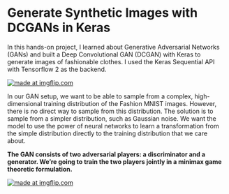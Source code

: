 # Generate Synthetic Images with DCGANs in Keras
In this hands-on project, I learned about Generative Adversarial Networks (GANs) and built a Deep Convolutional GAN (DCGAN) with Keras to generate images of fashionable clothes.  I used the Keras Sequential API with Tensorflow 2 as the backend. 

<a href="https://user-images.githubusercontent.com/31247506/88457521-fd16da80-ce8f-11ea-8fd5-84a054b634a5.png"><img src="https://user-images.githubusercontent.com/31247506/88457521-fd16da80-ce8f-11ea-8fd5-84a054b634a5.png" title="made at imgflip.com"/></a>


In our GAN setup,  we want to be able to sample from a complex, high-dimensional training distribution of the Fashion MNIST images. However, there is no direct way to sample from this distribution. The solution is to sample from a simpler distribution, such as Gaussian noise. We want the model to use the power of neural networks to learn a transformation from the simple distribution directly to the training distribution that we care about. 

__The GAN consists of two adversarial players: a discriminator and a generator. We’re going to train the two players jointly in a minimax game theoretic formulation.__

<a href="https://user-images.githubusercontent.com/31247506/88457537-2df70f80-ce90-11ea-9fad-7ca633c1558d.gif"><img src="https://user-images.githubusercontent.com/31247506/88457537-2df70f80-ce90-11ea-9fad-7ca633c1558d.gif" title="made at imgflip.com"/></a>
